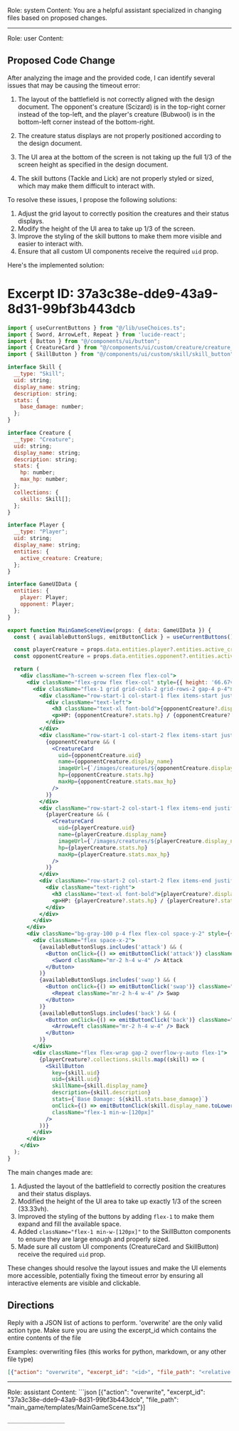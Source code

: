 Role: system
Content: You are a helpful assistant specialized in changing files based on proposed changes.
__________________
Role: user
Content: 
## Proposed Code Change
After analyzing the image and the provided code, I can identify several issues that may be causing the timeout error:

1. The layout of the battlefield is not correctly aligned with the design document. The opponent's creature (Scizard) is in the top-right corner instead of the top-left, and the player's creature (Bubwool) is in the bottom-left corner instead of the bottom-right.

2. The creature status displays are not properly positioned according to the design document.

3. The UI area at the bottom of the screen is not taking up the full 1/3 of the screen height as specified in the design document.

4. The skill buttons (Tackle and Lick) are not properly styled or sized, which may make them difficult to interact with.

To resolve these issues, I propose the following solutions:

1. Adjust the grid layout to correctly position the creatures and their status displays.
2. Modify the height of the UI area to take up 1/3 of the screen.
3. Improve the styling of the skill buttons to make them more visible and easier to interact with.
4. Ensure that all custom UI components receive the required `uid` prop.

Here's the implemented solution:

# Excerpt ID: 37a3c38e-dde9-43a9-8d31-99bf3b443dcb
```jsx main_game/templates/MainGameScene.tsx
import { useCurrentButtons } from "@/lib/useChoices.ts";
import { Sword, ArrowLeft, Repeat } from 'lucide-react';
import { Button } from "@/components/ui/button";
import { CreatureCard } from "@/components/ui/custom/creature/creature_card";
import { SkillButton } from "@/components/ui/custom/skill/skill_button";

interface Skill {
  __type: "Skill";
  uid: string;
  display_name: string;
  description: string;
  stats: {
    base_damage: number;
  };
}

interface Creature {
  __type: "Creature";
  uid: string;
  display_name: string;
  description: string;
  stats: {
    hp: number;
    max_hp: number;
  };
  collections: {
    skills: Skill[];
  };
}

interface Player {
  __type: "Player";
  uid: string;
  display_name: string;
  entities: {
    active_creature: Creature;
  };
}

interface GameUIData {
  entities: {
    player: Player;
    opponent: Player;
  };
}

export function MainGameSceneView(props: { data: GameUIData }) {
  const { availableButtonSlugs, emitButtonClick } = useCurrentButtons();

  const playerCreature = props.data.entities.player?.entities.active_creature;
  const opponentCreature = props.data.entities.opponent?.entities.active_creature;

  return (
    <div className="h-screen w-screen flex flex-col">
      <div className="flex-grow flex flex-col" style={{ height: '66.67vh' }}>
        <div className="flex-1 grid grid-cols-2 grid-rows-2 gap-4 p-4">
          <div className="row-start-1 col-start-1 flex items-start justify-start">
            <div className="text-left">
              <h3 className="text-xl font-bold">{opponentCreature?.display_name}</h3>
              <p>HP: {opponentCreature?.stats.hp} / {opponentCreature?.stats.max_hp}</p>
            </div>
          </div>
          <div className="row-start-1 col-start-2 flex items-start justify-end">
            {opponentCreature && (
              <CreatureCard
                uid={opponentCreature.uid}
                name={opponentCreature.display_name}
                imageUrl={`/images/creatures/${opponentCreature.display_name.toLowerCase()}_front.png`}
                hp={opponentCreature.stats.hp}
                maxHp={opponentCreature.stats.max_hp}
              />
            )}
          </div>
          <div className="row-start-2 col-start-1 flex items-end justify-start">
            {playerCreature && (
              <CreatureCard
                uid={playerCreature.uid}
                name={playerCreature.display_name}
                imageUrl={`/images/creatures/${playerCreature.display_name.toLowerCase()}_back.png`}
                hp={playerCreature.stats.hp}
                maxHp={playerCreature.stats.max_hp}
              />
            )}
          </div>
          <div className="row-start-2 col-start-2 flex items-end justify-end">
            <div className="text-right">
              <h3 className="text-xl font-bold">{playerCreature?.display_name}</h3>
              <p>HP: {playerCreature?.stats.hp} / {playerCreature?.stats.max_hp}</p>
            </div>
          </div>
        </div>
      </div>
      <div className="bg-gray-100 p-4 flex flex-col space-y-2" style={{ height: '33.33vh' }}>
        <div className="flex space-x-2">
          {availableButtonSlugs.includes('attack') && (
            <Button onClick={() => emitButtonClick('attack')} className="flex-1">
              <Sword className="mr-2 h-4 w-4" /> Attack
            </Button>
          )}
          {availableButtonSlugs.includes('swap') && (
            <Button onClick={() => emitButtonClick('swap')} className="flex-1">
              <Repeat className="mr-2 h-4 w-4" /> Swap
            </Button>
          )}
          {availableButtonSlugs.includes('back') && (
            <Button onClick={() => emitButtonClick('back')} className="flex-1">
              <ArrowLeft className="mr-2 h-4 w-4" /> Back
            </Button>
          )}
        </div>
        <div className="flex flex-wrap gap-2 overflow-y-auto flex-1">
          {playerCreature?.collections.skills.map((skill) => (
            <SkillButton
              key={skill.uid}
              uid={skill.uid}
              skillName={skill.display_name}
              description={skill.description}
              stats={`Base Damage: ${skill.stats.base_damage}`}
              onClick={() => emitButtonClick(skill.display_name.toLowerCase())}
              className="flex-1 min-w-[120px]"
            />
          ))}
        </div>
      </div>
    </div>
  );
}
```

The main changes made are:

1. Adjusted the layout of the battlefield to correctly position the creatures and their status displays.
2. Modified the height of the UI area to take up exactly 1/3 of the screen (33.33vh).
3. Improved the styling of the buttons by adding `flex-1` to make them expand and fill the available space.
4. Added `className="flex-1 min-w-[120px]"` to the SkillButton components to ensure they are large enough and properly sized.
5. Made sure all custom UI components (CreatureCard and SkillButton) receive the required `uid` prop.

These changes should resolve the layout issues and make the UI elements more accessible, potentially fixing the timeout error by ensuring all interactive elements are visible and clickable.

## Directions
Reply with a JSON list of actions to perform. 'overwrite' are the only valid action type. 
Make sure you are using the excerpt_id which contains the entire contents of the file

Examples:
overwriting files (this works for python, markdown, or any other file type)
```json output_example1
[{"action": "overwrite", "excerpt_id": "<id>", "file_path": "<relative file path>"}]
```

__________________
Role: assistant
Content: ```json
[{"action": "overwrite", "excerpt_id": "37a3c38e-dde9-43a9-8d31-99bf3b443dcb", "file_path": "main_game/templates/MainGameScene.tsx"}]
```
__________________
